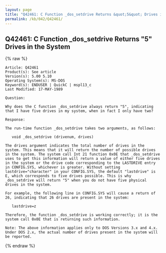 ```yaml
---
layout: page
title: "Q42461: C Function _dos_setdrive Returns &quot;5&quot; Drives in the System"
permalink: /kb/042/Q42461/
---
```


## Q42461: C Function _dos_setdrive Returns &quot;5&quot; Drives in the System

{% raw %}

	Article: Q42461
	Product(s): See article
	Version(s): 5.00 5.10
	Operating System(s): MS-DOS
	Keyword(s): ENDUSER | QuickC | mspl13_c
	Last Modified: 17-MAY-1989
	
	Question:
	
	Why does the C function _dos_setdrive always return "5", indicating
	that I have five drives in my system, when in fact I only have two?
	
	Response:
	
	The run-time function _dos_setdrive takes two arguments, as follows:
	
	   void _dos_setdrive (drivenum, drives)
	
	The drives argument indicates the total number of drives in the
	system. This means that it will return the number of possible drives
	in the system. The system call Int 21 function 0x0E that _dos_setdrive
	uses to get this information will return a value of either five drives
	in the system or the drive code corresponding to the LASTDRIVE entry
	in CONFIG.SYS, whichever is greater. Without setting
	lastdrive="character" in your CONFIG.SYS, the default "lastdrive" is
	E, which corresponds to five drives possible. This is why
	_dos_setdrive will return "5" when you do not have five physical
	drives in the system.
	
	For example, the following line in CONFIG.SYS will cause a return of
	26, indicating that 26 drives are present in the system:
	
	   lastdrive=z
	
	Therefore, the function _dos_setdrive is working correctly; it is the
	system call 0x0E that is returning such information.
	
	Note: The above information applies only to DOS Versions 3.x and 4.x.
	Under DOS 2.x, the actual number of drives present in the system will
	be reported.

{% endraw %}
